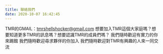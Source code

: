 ```yaml
---
title: 聯絡我們
date: 2020-10-07 16:42:45
---
```


TMR的GMAIL：tmrshellshocker@gmail.com
想要加入TMR這個大家庭嗎？想要知道更多TMR的訊息嗎？想要認識TMR的成員們嗎？
我們隨時歡迎有實力的你來踢館
我們隨時歡迎尋求夥伴的你加入
我們隨時歡迎對TMR有興趣的人來一同交流